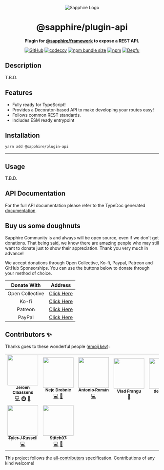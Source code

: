 <div align="center">

![Sapphire Logo](https://cdn.skyra.pw/gh-assets/sapphire-banner.png)

# @sapphire/plugin-api

**Plugin for <a href="https://github.com/sapphiredev/framework">@sapphire/framework</a> to expose a REST API.**

[![GitHub](https://img.shields.io/github/license/sapphiredev/plugins)](https://github.com/sapphiredev/plugins/blob/main/LICENSE.md)
[![codecov](https://codecov.io/gh/sapphire-community/plugins/branch/main/graph/badge.svg?token=QWL8FB16BR)](https://codecov.io/gh/sapphire-community/plugins)
[![npm bundle size](https://img.shields.io/bundlephobia/min/@sapphire/plugin-api?logo=webpack&style=flat-square)](https://bundlephobia.com/result?p=@sapphire/plugin-api)
[![npm](https://img.shields.io/npm/v/@sapphire/plugin-api?color=crimson&logo=npm&style=flat-square)](https://www.npmjs.com/package/@sapphire/plugin-api)
[![Depfu](https://badges.depfu.com/badges/11bbf7392987e6fd51fc6559e1d42dfc/count.svg)](https://depfu.com/github/sapphiredev/plugins?project_id=15201)

</div>

## Description

T.B.D.

## Features

-   Fully ready for TypeScript!
-   Provides a Decorator-based API to make developing your routes easy!
-   Follows common REST standards.
-   Includes ESM ready entrypoint

## Installation

```sh
yarn add @sapphire/plugin-api
```

---

## Usage

T.B.D.

## API Documentation

For the full API documentation please refer to the TypeDoc generated [documentation](https://sapphiredev.github.io/plugins/modules/_sapphire_plugin_api.html).

## Buy us some doughnuts

Sapphire Community is and always will be open source, even if we don't get donations. That being said, we know there are amazing people who may still want to donate just to show their appreciation. Thank you very much in advance!

We accept donations through Open Collective, Ko-fi, Paypal, Patreon and GitHub Sponsorships. You can use the buttons below to donate through your method of choice.

|   Donate With   |                       Address                       |
| :-------------: | :-------------------------------------------------: |
| Open Collective | [Click Here](https://sapphirejs.dev/opencollective) |
|      Ko-fi      |      [Click Here](https://sapphirejs.dev/kofi)      |
|     Patreon     |    [Click Here](https://sapphirejs.dev/patreon)     |
|     PayPal      |     [Click Here](https://sapphirejs.dev/paypal)     |

## Contributors ✨

Thanks goes to these wonderful people ([emoji key](https://allcontributors.org/docs/en/emoji-key)):

<!-- ALL-CONTRIBUTORS-LIST:START - Do not remove or modify this section -->
<!-- prettier-ignore-start -->
<!-- markdownlint-disable -->
<table>
  <tr>
    <td align="center"><a href="https://favware.tech/"><img src="https://avatars3.githubusercontent.com/u/4019718?v=4?s=100" width="100px;" alt=""/><br /><sub><b>Jeroen Claassens</b></sub></a><br /><a href="https://github.com/sapphiredev/plugins/commits?author=Favna" title="Code">💻</a> <a href="#infra-Favna" title="Infrastructure (Hosting, Build-Tools, etc)">🚇</a> <a href="#projectManagement-Favna" title="Project Management">📆</a></td>
    <td align="center"><a href="https://quantumlytangled.com"><img src="https://avatars1.githubusercontent.com/u/7919610?v=4?s=100" width="100px;" alt=""/><br /><sub><b>Nejc Drobnic</b></sub></a><br /><a href="https://github.com/sapphiredev/plugins/commits?author=QuantumlyTangled" title="Code">💻</a> <a href="https://github.com/sapphiredev/plugins/commits?author=QuantumlyTangled" title="Documentation">📖</a></td>
    <td align="center"><a href="https://github.com/kyranet"><img src="https://avatars0.githubusercontent.com/u/24852502?v=4?s=100" width="100px;" alt=""/><br /><sub><b>Antonio Román</b></sub></a><br /><a href="https://github.com/sapphiredev/plugins/commits?author=kyranet" title="Code">💻</a></td>
    <td align="center"><a href="https://github.com/vladfrangu"><img src="https://avatars3.githubusercontent.com/u/17960496?v=4?s=100" width="100px;" alt=""/><br /><sub><b>Vlad Frangu</b></sub></a><br /><a href="https://github.com/sapphiredev/plugins/pulls?q=is%3Apr+reviewed-by%3Avladfrangu" title="Reviewed Pull Requests">👀</a></td>
    <td align="center"><a href="https://github.com/apps/depfu"><img src="https://avatars3.githubusercontent.com/in/715?v=4?s=100" width="100px;" alt=""/><br /><sub><b>depfu[bot]</b></sub></a><br /><a href="#maintenance-depfu[bot]" title="Maintenance">🚧</a></td>
    <td align="center"><a href="https://github.com/apps/dependabot"><img src="https://avatars0.githubusercontent.com/in/29110?v=4?s=100" width="100px;" alt=""/><br /><sub><b>dependabot[bot]</b></sub></a><br /><a href="#maintenance-dependabot[bot]" title="Maintenance">🚧</a></td>
    <td align="center"><a href="https://github.com/apps/allcontributors"><img src="https://avatars0.githubusercontent.com/in/23186?v=4?s=100" width="100px;" alt=""/><br /><sub><b>allcontributors[bot]</b></sub></a><br /><a href="https://github.com/sapphiredev/plugins/commits?author=allcontributors[bot]" title="Documentation">📖</a></td>
  </tr>
  <tr>
    <td align="center"><a href="https://github.com/Nytelife26"><img src="https://avatars1.githubusercontent.com/u/22531310?v=4?s=100" width="100px;" alt=""/><br /><sub><b>Tyler J Russell</b></sub></a><br /><a href="https://github.com/sapphiredev/plugins/commits?author=Nytelife26" title="Code">💻</a></td>
    <td align="center"><a href="https://github.com/Stitch07"><img src="https://avatars.githubusercontent.com/u/29275227?v=4?s=100" width="100px;" alt=""/><br /><sub><b>Stitch07</b></sub></a><br /><a href="https://github.com/sapphiredev/plugins/commits?author=Stitch07" title="Code">💻</a> <a href="https://github.com/sapphiredev/plugins/issues?q=author%3AStitch07" title="Bug reports">🐛</a></td>
  </tr>
</table>

<!-- markdownlint-restore -->
<!-- prettier-ignore-end -->

<!-- ALL-CONTRIBUTORS-LIST:END -->

This project follows the [all-contributors](https://github.com/all-contributors/all-contributors) specification. Contributions of any kind welcome!
